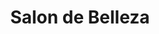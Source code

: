 ---
title: "Salon de Belleza"
url: /ciudad-autonoma-de-buenos-aires/salon-de-belleza/
shop: cosméticos
---